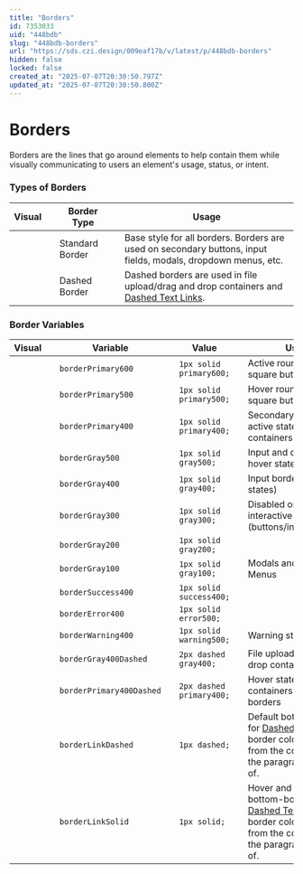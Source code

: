 ```yaml
---
title: "Borders"
id: 7353033
uid: "448bdb"
slug: "448bdb-borders"
url: "https://sds.czi.design/009eaf17b/v/latest/p/448bdb-borders"
hidden: false
locked: false
created_at: "2025-07-07T20:30:50.797Z"
updated_at: "2025-07-07T20:30:50.800Z"
---
```


# Borders

Borders are the lines that go around elements to help contain them while visually communicating to users an element's usage, status, or intent.

### Types of Borders

| **Visual** |   | **Border Type** |   | **Usage** |
| --- | --- | --- | --- | --- |
|  |   | Standard Border |   |  Base style for all borders. Borders are used on secondary buttons, input fields, modals, dropdown menus, etc.  |
|   |   | Dashed Border |   | Dashed borders are used in file upload/drag and drop containers and [Dashed Text Links](https://sds.czi.design/009eaf17b/v/0/p/996240-text-links/t/58d65e). |

### Border Variables

| **Visual** |   | **Variable** |   | **Value** |   | **Usage** |
| --- | --- | --- | --- | --- | --- | --- |
|  |   | `borderPrimary600` |   | `1px solid primary600;` |   | Active rounded and square buttons |
|  |   | `borderPrimary500` |   | `1px solid primary500;` |   | Hover rounded and square buttons |
|  |   | `borderPrimary400` |   | `1px solid primary400;` |   | Secondary buttons, active states of input containers |
|  |   | `borderGray500` |   | `1px solid gray500;` |   | Input and dropdown hover states |
|  |   | `borderGray400` |   | `1px solid gray400;` |   | Input borders (default states) |
|  |   | `borderGray300` |   | `1px solid gray300;` |   | Disabled or non-interactive containers (buttons/inputs/tooltips) |
|  |   | `borderGray200` |   | `1px solid gray200;` |   |   |
|  |   | `borderGray100` |   | `1px solid gray100;` |   | Modals and dropdown Menus |
|  |   | `borderSuccess400` |   | `1px solid success400;` |   |   |
|  |   | `borderError400` |   | `1px solid error500;` |   |   |
|  |   | `borderWarning400` |   | `1px solid warning500;` |   | Warning state on inputs |
|  |   | `borderGray400Dashed` |   | `2px dashed gray400;` |   | File upload/drag and drop containers |
|  |   | `borderPrimary400Dashed` |   | `2px dashed primary400;` |   | Hover states for containers with dashed borders |
|  |   | `borderLinkDashed` |   | `1px dashed;` |   | Default bottom-border for [Dashed Text Links](https://sds.czi.design/009eaf17b/v/0/p/996240-text-links/t/58d65e); border color is inherited from the color used in the paragraph it is part of. |
|  |   | `borderLinkSolid` |   | `1px solid;` |   | Hover and Pressed bottom-border for [Dashed Text Links](https://sds.czi.design/009eaf17b/v/0/p/996240-text-links/t/58d65e); border color is inherited from the color used in the paragraph it is part of. |

